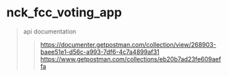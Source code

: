 # nck_fcc_voting_app

> api documentation
>
> > https://documenter.getpostman.com/collection/view/268903-baee51e1-d56c-a993-7df6-4c7a4899af31
> > https://www.getpostman.com/collections/eb20b7ad23fe609aeffa
>
>
